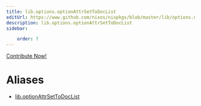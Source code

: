 ```yaml
---
title: lib.options.optionAttrSetToDocList
editUrl: https://www.github.com/nixos/nixpkgs/blob/master/lib/options.nix#L308C32
description: lib.options.optionAttrSetToDocList
sidebar:

    order: 7
---
```


<a href="https://www.github.com/nixos/nixpkgs/blob/master/lib/options.nix#L308C32">Contribute Now!</a>


# Aliases

- [lib.optionAttrSetToDocList](reference/lib/lib-optionAttrSetToDocList)


